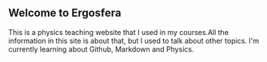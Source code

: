 ## Welcome to Ergosfera

This is a physics teaching website that I used in my courses.All the information in this site is about that, but I used to talk about other topics. I'm currently learning about Github, Markdown and Physics.